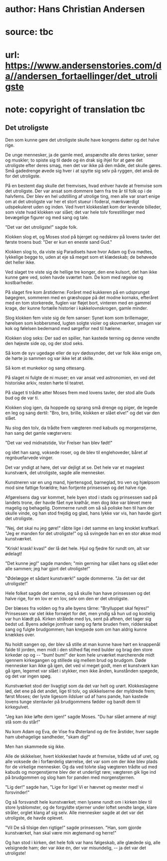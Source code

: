 # author: Hans Christian Andersen
# source: tbc
# url: https://www.andersenstories.com/da//andersen_fortaellinger/det_utroligste
# note: copyright of translation tbc

## Det utroligste 

Den som kunne gøre det utroligste skulle have kongens datter og det
halve rige.

De unge mennesker, ja de gamle med, anspændte alle deres tanker, sener
og muskler; to spiste sig til døde og én drak sig ihjel for at gøre det
utroligste efter deres smag, men det var ikke på den måde, det skulle
gøres. Små gadedrenge øvede sig hver i at spytte sig selv på ryggen, det
anså de for det utroligste.

På en bestemt dag skulle det fremvises, hvad enhver havde at fremvise
som det utroligste. Der var ansat som dommere børn fra tre år til folk
op i de halvfems. Der blev en hel udstilling af utrolige ting, men alle
var snart enige om at det utroligste var her et stort stueur i foderal,
mærkværdigt udspekuleret uden og inden. Ved hvert klokkeslæt kom der
levende billeder, som viste hvad klokken var slået; det var hele tolv
forestillinger med bevægelige figurer og med sang og tale.

"Det var det utroligste!" sagde folk.

Klokken slog et, og Moses stod på bjerget og nedskrev på lovens tavler
det første troens bud: "Der er kun en eneste sand Gud."

Klokken slog to, da viste sig Paradisets have hvor Adam og Eva mødtes,
lykkelige begge to, uden at eje så meget som et klædeskab; de behøvede
det heller ikke.

Ved slaget tre viste sig de hellige tre konger, den ene kulsort, det han
ikke kunne gøre ved, solen havde sværtet ham. De kom med røgelse og
kostbarheder.

På slaget fire kom årstiderne: Foråret med kukkeren på en udsprunget
bøgegren, sommeren med en græshoppe på det modne kornaks, efteråret med
en tom storkerede, fuglen var fløjet bort, vinteren med en gammel krage,
der kunne fortælle historier i kakkelovnskrogen, gamle minder.

Slog klokken fem viste sig de fem sanser: Synet kom som brillemager,
hørelsen som kobbersmed, lugten solgte violer og skovmærker, smagen var
kok og følelsen bedemand med sørgeflor ned til hælene.

Klokken slog seks: Der sad en spiller, han kastede terning og denne
vendte den højeste side op, og der stod seks.

Så kom de syv ugedage eller de syv dødssynder, det var folk ikke enige
om, de hørte jo sammen og var ikke let at skille.

Så kom et munkekor og sang ottesang.

På slaget ni fulgte de ni muser; en var ansat ved astronomien, en ved
det historiske arkiv, resten hørte til teatret.

På slaget ti trådte atter Moses frem med lovens tavler, der stod alle
Guds bud og de var ti.

Klokken slog igen, da hoppede og sprang små drenge og piger, de legede
en leg og sang dertil: "Bro, bro, brille, klokken er slået elve!" og
det var den slået.

Nu slog den tolv, da trådte frem vægteren med kabuds og morgenstjerne,
han sang det gamle vægtervers:

"Det var ved midnatstide,
Vor Frelser han blev født!"

og idet han sang, voksede roser, og de blev til englehoveder, båret af
regnbuefarvede vinger.

Det var yndigt at høre, det var dejligt at se. Det hele var et mageløst
kunstværk, det utroligste, sagde alle mennesker.

Kunstneren var en ung mand, hjertensgod, barneglad, tro ven og hjælpsom
mod sine fattige forældre; han fortjente prinsessen og det halve rige.

Afgørelsens dag var kommet, hele byen stod i stads og prinsessen sad på
landets trone, der havde fået nye krølhår, men dog ikke var blevet mere
magelig og behagelig. Dommerne rundt om så så poliske hen til ham der
skulle vinde, og han stod frejdig og glad, hans lykke var vis, han havde
gjort det utroligste.

"Nej, det skal nu jeg gøre!" råbte lige i det samme en lang knoklet
kraftkarl. "Jeg er manden for det utroligste!" og så svingede han en
en stor økse mod kunstværket.

"Krisk! krask! kvas!" der lå det hele. Hjul og fjedre fór rundt om,
alt var ødelagt!

"Det kunne jeg!" sagde manden; "min gerning har slået hans og slået
eder alle sammen; jeg har gjort det utroligste!"

"Ødelægge et sådant kunstværk!" sagde dommerne. "Ja det var det
utroligste!"

Hele folket sagde det samme, og så skulle han have prinsessen og det
halve rige, for en lov er en lov, selv om den er det utroligste.

Der blæses fra volden og fra alle byens tårne: "Brylluppet skal
fejres!" Prinsessen var slet ikke fornøjet for det, men yndig så hun ud
og kostelig var hun klædt på. Kirken strålede med lys, sent på aftnen,
det tager sig bedst ud. Byens adelige jomfruer sang og førte bruden
frem, ridderskabet sang og fulgte brudgommen; han knejsede som om han
aldrig kunne knækkes over.

Nu holdt sangen op, der blev så stille at man kunne have hørt en
knappenål falde til jorden, men midt i den stilhed fløj med bulder og
brag den store kirkedør op og -- "bum! bum!" der kom hele urværket
marcherende midt igennem kirkegangen og stillede sig mellem brud og
brudgom. Døde mennesker kan ikke gå igen, det ved vi meget godt, men et
kunstværk kan gå igen, legemet var slået i stykker, men ikke ånden,
kunstånden spøgede, og det var ingen spøg.

Kunstværket stod der livagtigt som da det var helt og urørt.
Klokkeslagene lød, det ene på det andet, lige til tolv, og skikkelserne
der myldrede frem; først Moses; der lyste ligesom ildsluer ud af hans
pande, han kastede lovens tunge stentavler på brudgommens fødder og
bandt dem til kirkegulvet.

"Jeg kan ikke løfte dem igen!" sagde Moses. "Du har slået armene af
mig! stå som du står!"

Nu kom Adam og Eva, de Vise fra Østerland og de fire årstider, hver
sagde ham ubehagelige sandheder, "skam dig!"

Men han skammede sig ikke.

Alle de skikkelser, hvert klokkeslæt havde at fremvise, trådte ud af
uret, og alle voksede de i forfærdelig størrelse, det var som om der
ikke blev plads for de virkelige mennesker. Og da ved tolvte slag
vægteren trådte ud med kabuds og morgenstjerne blev der et underligt
røre; vægteren gik lige ind på brudgommen og slog ham for panden med
morgenstjernen.

"Lig der!" sagde han, "Lige for lige! Vi er hævnet og mester med! vi
forsvinder!"

Og så forsvandt hele kunstværket; men lysene rundt om i kirken blev til
store lysblomster, og de forgyldte stjerner under loftet sendte lange,
klare stråler, orglet klang af sig selv. Alle mennesker sagde at det var
det utroligste, de havde oplevet.

"Vil De så tilsige den rigtige!" sagde prinsessen. "Han, som gjorde
kunstværket, han skal være min ægtemand og herre!"

Og han stod i kirken, det hele folk var hans følgeskab, alle glædede
sig, alle velsignede ham; der var ikke én, der var misundelig, -- ja det
var det utroligste!
